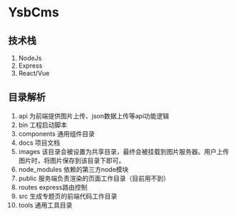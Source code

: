 # YsbCms
## 技术栈
1. NodeJs
1. Express
1. React/Vue 
## 目录解析
1. api 为前端提供图片上传、json数据上传等api功能逻辑
1. bin 工程启动脚本
1. components 通用组件目录
1. docs 项目文档
1. images 该目录会被设置为共享目录，最终会被挂载到图片服务器。用户上传图片时，将图片保存到该目录下即可。
1. node_modules 依赖的第三方node模块
1. public 服务端负责渲染的页面工作目录（目前用不到）
1. routes express路由控制
1. src 生成专题页的前端代码工作目录
1. tools 通用工具目录